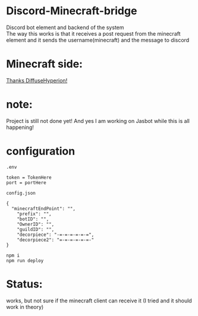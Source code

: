# Discord-Minecraft-bridge
Discord bot element and backend of the system         
The way this works is that it receives a post request from the minecraft element and it sends the username(minecraft) and the message to discord


# Minecraft side:
[Thanks DiffuseHyperion!](https://github.com/DiffuseHyperion/DiscordMinecraftBridge)


# note:
Project is still not done yet! And yes I am working on Jasbot while this is all happening!

# configuration
```
.env

token = TokenHere
port = portHere
```

```
config.json

{	
  "minecraftEndPoint": "",
	"prefix": "",
	"botID": "",
	"OwnerID": "",
	"guildID": "",
	"decorpiece": "-=-=-=-=-=-=",
	"decorpiece2": "=-=-=-=-=-=-"
}
```


```
npm i
npm run deploy
```
# Status:
works, but not sure if the minecraft client can receive it (I tried and it should work in theory)
